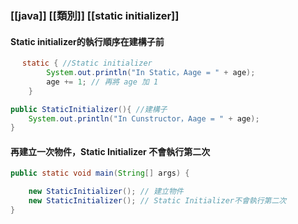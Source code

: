 ### [[java]] [[類別]] [[static initializer]]

#### **Static initializer**的執行順序在建構子前

```java
　 static { //Static initializer
		System.out.println("In Static，Aage = " + age);
		age += 1; // 再將 age 加 1
	}

public StaticInitializer(){ //建構子
	System.out.println("In Cunstructor，Aage = " + age);
}
```

#### 再建立一次物件，**Static Initializer** 不會執行第二次

```java
public static void main(String[] args) {

	new StaticInitializer(); // 建立物件
	new StaticInitializer(); // Static Initializer不會執行第二次
}
```